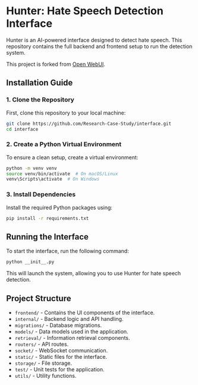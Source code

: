 # Hunter: Hate Speech Detection Interface

Hunter is an AI-powered interface designed to detect hate speech. This repository contains the full backend and frontend setup to run the detection system.

This project is forked from [Open WebUI](https://github.com/open-webui/open-webui).

## Installation Guide

### 1. Clone the Repository
First, clone this repository to your local machine:
```bash
git clone https://github.com/Research-Case-Study/interface.git
cd interface
```

### 2. Create a Python Virtual Environment
To ensure a clean setup, create a virtual environment:
```bash
python -m venv venv
source venv/bin/activate  # On macOS/Linux
venv\Scripts\activate  # On Windows
```

### 3. Install Dependencies
Install the required Python packages using:
```bash
pip install -r requirements.txt
```

## Running the Interface
To start the interface, run the following command:
```bash
python __init__.py
```

This will launch the system, allowing you to use Hunter for hate speech detection.

## Project Structure
- `frontend/` - Contains the UI components of the interface.
- `internal/` - Backend logic and API handling.
- `migrations/` - Database migrations.
- `models/` - Data models used in the application.
- `retrieval/` - Information retrieval components.
- `routers/` - API routes.
- `socket/` - WebSocket communication.
- `static/` - Static files for the interface.
- `storage/` - File storage.
- `test/` - Unit tests for the application.
- `utils/` - Utility functions.



